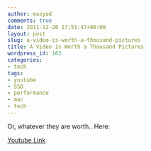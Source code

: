 ```yaml
---
author: mazyod
comments: true
date: 2011-12-20 17:51:47+00:00
layout: post
slug: a-video-is-worth-a-thousand-pictures
title: A Video is Worth a Thousand Pictures
wordpress_id: 163
categories:
- tech
tags:
- youtube
- SSD
- performance
- mac
- tech
---
```


Or, whatever they are worth.. Here:

[Youtube Link](http://www.youtube.com/watch?v=vI8s0cqzc9c&w;=420&h;=315)
